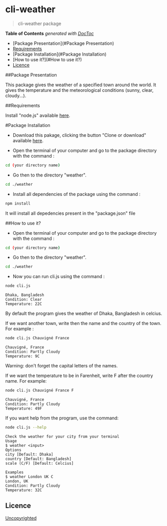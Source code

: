 # cli-weather

> cli-weather package

**Table of Contents**  *generated with [DocToc](https://github.com/thlorenz/doctoc)*

- [Package Presentation](#Package Presentation)
- [Requirements](#Requirements)
- [Package Installation](#Package Installation)
- [How to use it?](#How to use it?)
- [Licence](#licence)

##Package Presentation

This package gives the weather of a specified town around the world. It gives the temperature and the meteorological conditions (sunny, clear, cloudy...).

##Requirements

Install "node.js" available [here](https://nodejs.org/en/).

#Package Installation
- Download this pakage, clicking the button "Clone or download" available [here](https://github.com/92bondstreet/rdd-cdd-tdd).

- Open the terminal of your computer and go to the package directory with the command :
```sh
cd (your directory name)
```
- Go then to the directory "weather".
```sh
cd ./weather
```
- Install all dependencies of the package using the command :
```sh
npm install
```
It will install all depedencies present in the "package.json" file


##How to use it?
- Open the terminal of your computer and go to the package directory with the command :
```sh
cd (your directory name)
```
- Go then to the directory "weather".
```sh
cd ./weather
```
- Now you can run cli.js using the command :
```sh
node cli.js
```
```
Dhaka, Bangladesh
Condition: Clear
Temperature: 22C
```

By default the program gives the weather of Dhaka, Bangladesh in celcius. 

If we want another town, write then the name and the country of the town. For example :
```sh
node cli.js Chauvigné France
```

```
Chauvigné, France
Condition: Partly Cloudy
Temperature: 9C
```

Warning: don't forget the capital letters of the names.

If we want the temperature to be in Farenheit, write F after the country name. For example:
```sh
node cli.js Chauvigné France F
```
```
Chauvigné, France
Condition: Partly Cloudy
Temperature: 49F
```


If you want help from the program, use the command:
```sh
node cli.js --help
```

```
Check the weather for your city from your terminal
Usage
$ weather <input>
Options
city [Default: Dhaka]
country [Default: Bangladesh]
scale (C/F) [Default: Celcius]

Examples
$ weather London UK C
London, UK
Condition: Partly Cloudy
Temperature: 32C
```


## Licence
[Uncopyrighted](http://zenhabits.net/uncopyright/)